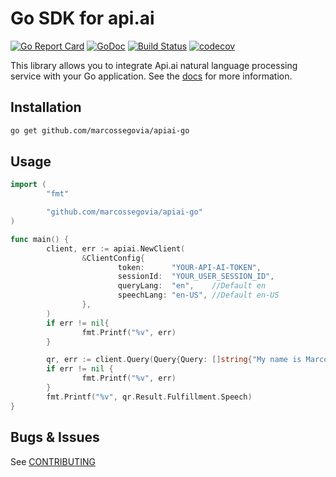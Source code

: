 # Go SDK for api.ai
[![Go Report Card](https://goreportcard.com/badge/github.com/marcossegovia/apiai-go)](https://goreportcard.com/report/github.com/marcossegovia/apiai-go)
[![GoDoc](https://godoc.org/github.com/marcossegovia/apiai-go?status.svg)](https://godoc.org/github.com/marcossegovia/apiai-go)
[![Build Status](https://travis-ci.org/marcossegovia/apiai-go.svg?branch=master)](https://travis-ci.org/marcossegovia/apiai-go)
[![codecov](https://codecov.io/gh/marcossegovia/apiai-go/branch/master/graph/badge.svg)](https://codecov.io/gh/marcossegovia/apiai-go)

This library allows you to integrate Api.ai natural language processing service with your Go application.
See the [docs](https://docs.api.ai/docs) for more information.

## Installation

```bash
go get github.com/marcossegovia/apiai-go
```

## Usage

```go
import (
        "fmt"

        "github.com/marcossegovia/apiai-go"
)

func main() {
        client, err := apiai.NewClient(
                &ClientConfig{
                        token:      "YOUR-API-AI-TOKEN",
                        sessionId:  "YOUR_USER_SESSION_ID",
                        queryLang:  "en",    //Default en
                        speechLang: "en-US", //Default en-US
                },
        )
        if err != nil{
                fmt.Printf("%v", err)
        }

        qr, err := client.Query(Query{Query: []string{"My name is Marcos and I live in Barcelona"}})
        if err != nil {
                fmt.Printf("%v", err)
        }
        fmt.Printf("%v", qr.Result.Fulfillment.Speech)
}
```
## Bugs & Issues

See [CONTRIBUTING](CONTRIBUTING.md)

